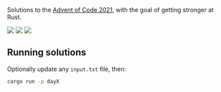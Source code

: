 Solutions to the [Advent of Code 2021](https://adventofcode.com/2021), with the goal of getting stronger at Rust.

![](https://img.shields.io/badge/day%20📅-4-blue)
![](https://img.shields.io/badge/days%20completed-4-green)
![](https://img.shields.io/badge/stars%20⭐-8-yellow)

## Running solutions

Optionally update any `input.txt` file, then:

```bash
cargo run -p dayX
```